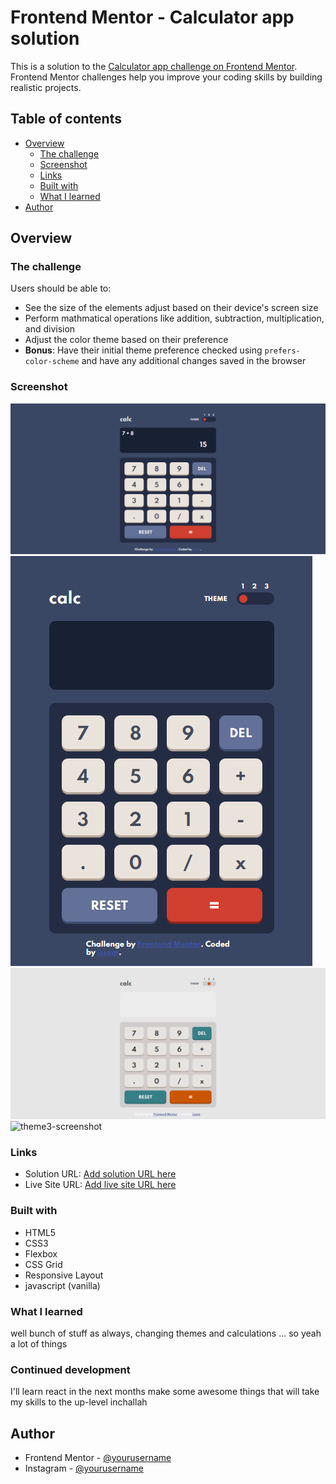 # Frontend Mentor - Calculator app solution

This is a solution to the [Calculator app challenge on Frontend Mentor](https://www.frontendmentor.io/challenges/calculator-app-9lteq5N29). Frontend Mentor challenges help you improve your coding skills by building realistic projects.

## Table of contents

-   [Overview](#overview)
    -   [The challenge](#the-challenge)
    -   [Screenshot](#screenshot)
    -   [Links](#links)
    -   [Built with](#built-with)
    -   [What I learned](#what-i-learned)
-   [Author](#author)

## Overview

### The challenge

Users should be able to:

-   See the size of the elements adjust based on their device's screen size
-   Perform mathmatical operations like addition, subtraction, multiplication, and division
-   Adjust the color theme based on their preference
-   **Bonus**: Have their initial theme preference checked using `prefers-color-scheme` and have any additional changes saved in the browser

### Screenshot

![desktop-screenshot](images/Screenshot-desktop.png)
![mobile-screenshot](images/Screenshot-mobile.png)
![theme2-screenshot](images/Screenshot-theme2.png)
![theme3-screenshot](images/Screenshot-theme3.jpg)

### Links

-   Solution URL: [Add solution URL here](https://your-solution-url.com)
-   Live Site URL: [Add live site URL here](https://your-live-site-url.com)

### Built with

-   HTML5
-   CSS3
-   Flexbox
-   CSS Grid
-   Responsive Layout
-   javascript (vanilla)

### What I learned

well bunch of stuff as always, changing themes and calculations ... so yeah a lot of things

### Continued development

I'll learn react in the next months make some awesome things that will take my skills to the up-level inchallah

## Author

-   Frontend Mentor - [@yourusername](https://www.frontendmentor.io/profile/yourusername)
-   Instagram - [@yourusername]()
